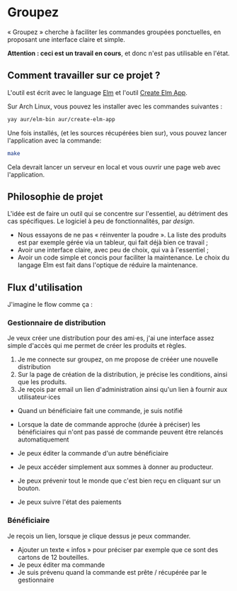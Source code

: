 # Groupez

« Groupez » cherche à faciliter les commandes groupées ponctuelles, en proposant
une interface claire et simple.

**Attention : ceci est un travail en cours**, et donc n'est pas utilisable en l'état.

## Comment travailler sur ce projet ?

L'outil est écrit avec le language [Elm](https://elm-lang.org) et l'outil
[Create Elm App](https://github.com/halfzebra/create-elm-app).

Sur Arch Linux, vous pouvez les installer avec les commandes suivantes :

```bash
yay aur/elm-bin aur/create-elm-app
```

Une fois installés, (et les sources récupérées bien sur), vous pouvez lancer
l'application avec la commande:

```bash
make
```

Cela devrait lancer un serveur en local et vous ouvrir une page web avec
l'application.

## Philosophie de projet

L'idée est de faire un outil qui se concentre sur l'essentiel, au détriment des
cas spécifiques. Le logiciel à peu de fonctionnalités, par *design*.

- Nous essayons de ne pas « réinventer la poudre ». La liste des produits est
  par exemple gérée via un tableur, qui fait déjà bien ce travail ;
- Avoir une interface claire, avec peu de choix, qui va à l'essentiel ;
- Avoir un code simple et concis pour faciliter la maintenance. Le choix du
langage Elm est fait dans l'optique de réduire la maintenance.

## Flux d'utilisation

J'imagine le flow comme ça :

### Gestionnaire de distribution

Je veux créer une distribution pour des ami⋅es, j'ai une interface assez simple d'accès qui me permet de créer les produits et règles.

1. Je me connecte sur groupez, on me propose de crééer une nouvelle distribution
2. Sur la page de création de la distribution, je précise les conditions, ainsi que les produits.
3. Je reçois par email un lien d'administration ainsi qu'un lien à fournir aux utilisateur⋅ices

- Quand un bénéficiaire fait une commande, je suis notifié
- Lorsque la date de commande approche (durée à préciser) les bénéficiaires qui n'ont pas passé de commande peuvent être relancés automatiquement

- Je peux éditer la commande d'un autre bénéficiaire
- Je peux accéder simplement aux sommes à donner au producteur.
- Je peux prévenir tout le monde que c'est bien reçu en cliquant sur un bouton.
- Je peux suivre l'état des paiements

### Bénéficiaire

Je reçois un lien, lorsque je clique dessus je peux commander.

- Ajouter un texte « infos » pour préciser par exemple que ce sont des cartons de 12 bouteilles.
- Je peux éditer ma commande
- Je suis prévenu quand la commande est prête / récupérée par le gestionnaire
